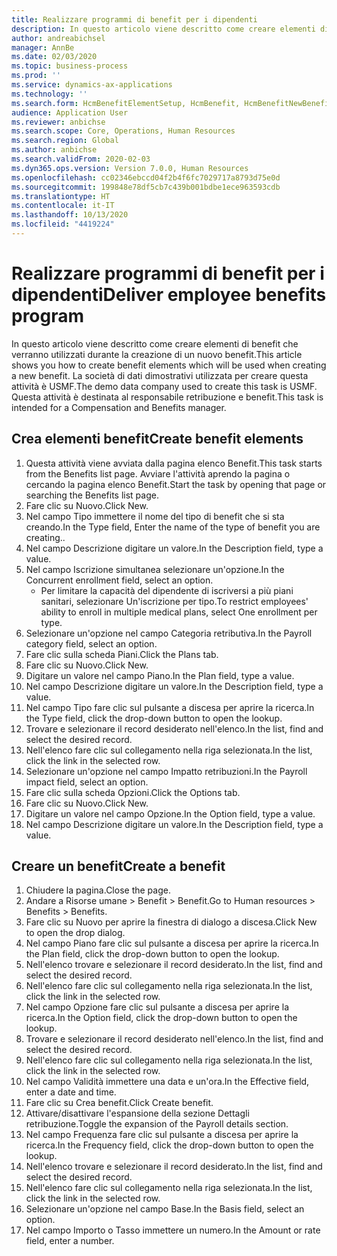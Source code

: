 ```yaml
---
title: Realizzare programmi di benefit per i dipendenti
description: In questo articolo viene descritto come creare elementi di benefit che verranno utilizzati durante la creazione di un nuovo benefit.
author: andreabichsel
manager: AnnBe
ms.date: 02/03/2020
ms.topic: business-process
ms.prod: ''
ms.service: dynamics-ax-applications
ms.technology: ''
ms.search.form: HcmBenefitElementSetup, HcmBenefit, HcmBenefitNewBenefit, HcmBenefitPlanLookup, BenefitWorkspace, HcmBenefitSummaryPart
audience: Application User
ms.reviewer: anbichse
ms.search.scope: Core, Operations, Human Resources
ms.search.region: Global
ms.author: anbichse
ms.search.validFrom: 2020-02-03
ms.dyn365.ops.version: Version 7.0.0, Human Resources
ms.openlocfilehash: cc02346ebccd04f2b4f6fc7029717a8793d75e0d
ms.sourcegitcommit: 199848e78df5cb7c439b001bdbe1ece963593cdb
ms.translationtype: HT
ms.contentlocale: it-IT
ms.lasthandoff: 10/13/2020
ms.locfileid: "4419224"
---
```

# <a name="deliver-employee-benefits-program"></a><span data-ttu-id="6cf66-103">Realizzare programmi di benefit per i dipendenti</span><span class="sxs-lookup"><span data-stu-id="6cf66-103">Deliver employee benefits program</span></span>

<span data-ttu-id="6cf66-104">In questo articolo viene descritto come creare elementi di benefit che verranno utilizzati durante la creazione di un nuovo benefit.</span><span class="sxs-lookup"><span data-stu-id="6cf66-104">This article shows you how to create benefit elements which will be used when creating a new benefit.</span></span> <span data-ttu-id="6cf66-105">La società di dati dimostrativi utilizzata per creare questa attività è USMF.</span><span class="sxs-lookup"><span data-stu-id="6cf66-105">The demo data company used to create this task is USMF.</span></span> <span data-ttu-id="6cf66-106">Questa attività è destinata al responsabile retribuzione e benefit.</span><span class="sxs-lookup"><span data-stu-id="6cf66-106">This task is intended for a Compensation and Benefits manager.</span></span>


## <a name="create-benefit-elements"></a><span data-ttu-id="6cf66-107">Crea elementi benefit</span><span class="sxs-lookup"><span data-stu-id="6cf66-107">Create benefit elements</span></span>
1. <span data-ttu-id="6cf66-108">Questa attività viene avviata dalla pagina elenco Benefit.</span><span class="sxs-lookup"><span data-stu-id="6cf66-108">This task starts from the Benefits list page.</span></span> <span data-ttu-id="6cf66-109">Avviare l'attività aprendo la pagina o cercando la pagina elenco Benefit.</span><span class="sxs-lookup"><span data-stu-id="6cf66-109">Start the task by opening that page or searching the Benefits list page.</span></span>
2. <span data-ttu-id="6cf66-110">Fare clic su Nuovo.</span><span class="sxs-lookup"><span data-stu-id="6cf66-110">Click New.</span></span>
3. <span data-ttu-id="6cf66-111">Nel campo Tipo immettere il nome del tipo di benefit che si sta creando.</span><span class="sxs-lookup"><span data-stu-id="6cf66-111">In the Type field, Enter the name of the type of benefit you are creating..</span></span>
4. <span data-ttu-id="6cf66-112">Nel campo Descrizione digitare un valore.</span><span class="sxs-lookup"><span data-stu-id="6cf66-112">In the Description field, type a value.</span></span>
5. <span data-ttu-id="6cf66-113">Nel campo Iscrizione simultanea selezionare un'opzione.</span><span class="sxs-lookup"><span data-stu-id="6cf66-113">In the Concurrent enrollment field, select an option.</span></span>
    * <span data-ttu-id="6cf66-114">Per limitare la capacità del dipendente di iscriversi a più piani sanitari, selezionare Un'iscrizione per tipo.</span><span class="sxs-lookup"><span data-stu-id="6cf66-114">To restrict employees' ability to enroll in multiple medical plans, select One enrollment per type.</span></span>  
6. <span data-ttu-id="6cf66-115">Selezionare un'opzione nel campo Categoria retributiva.</span><span class="sxs-lookup"><span data-stu-id="6cf66-115">In the Payroll category field, select an option.</span></span>
7. <span data-ttu-id="6cf66-116">Fare clic sulla scheda Piani.</span><span class="sxs-lookup"><span data-stu-id="6cf66-116">Click the Plans tab.</span></span>
8. <span data-ttu-id="6cf66-117">Fare clic su Nuovo.</span><span class="sxs-lookup"><span data-stu-id="6cf66-117">Click New.</span></span>
9. <span data-ttu-id="6cf66-118">Digitare un valore nel campo Piano.</span><span class="sxs-lookup"><span data-stu-id="6cf66-118">In the Plan field, type a value.</span></span>
10. <span data-ttu-id="6cf66-119">Nel campo Descrizione digitare un valore.</span><span class="sxs-lookup"><span data-stu-id="6cf66-119">In the Description field, type a value.</span></span>
11. <span data-ttu-id="6cf66-120">Nel campo Tipo fare clic sul pulsante a discesa per aprire la ricerca.</span><span class="sxs-lookup"><span data-stu-id="6cf66-120">In the Type field, click the drop-down button to open the lookup.</span></span>
12. <span data-ttu-id="6cf66-121">Trovare e selezionare il record desiderato nell'elenco.</span><span class="sxs-lookup"><span data-stu-id="6cf66-121">In the list, find and select the desired record.</span></span>
13. <span data-ttu-id="6cf66-122">Nell'elenco fare clic sul collegamento nella riga selezionata.</span><span class="sxs-lookup"><span data-stu-id="6cf66-122">In the list, click the link in the selected row.</span></span>
14. <span data-ttu-id="6cf66-123">Selezionare un'opzione nel campo Impatto retribuzioni.</span><span class="sxs-lookup"><span data-stu-id="6cf66-123">In the Payroll impact field, select an option.</span></span>
15. <span data-ttu-id="6cf66-124">Fare clic sulla scheda Opzioni.</span><span class="sxs-lookup"><span data-stu-id="6cf66-124">Click the Options tab.</span></span>
16. <span data-ttu-id="6cf66-125">Fare clic su Nuovo.</span><span class="sxs-lookup"><span data-stu-id="6cf66-125">Click New.</span></span>
17. <span data-ttu-id="6cf66-126">Digitare un valore nel campo Opzione.</span><span class="sxs-lookup"><span data-stu-id="6cf66-126">In the Option field, type a value.</span></span>
18. <span data-ttu-id="6cf66-127">Nel campo Descrizione digitare un valore.</span><span class="sxs-lookup"><span data-stu-id="6cf66-127">In the Description field, type a value.</span></span>

## <a name="create-a-benefit"></a><span data-ttu-id="6cf66-128">Creare un benefit</span><span class="sxs-lookup"><span data-stu-id="6cf66-128">Create a benefit</span></span>
1. <span data-ttu-id="6cf66-129">Chiudere la pagina.</span><span class="sxs-lookup"><span data-stu-id="6cf66-129">Close the page.</span></span>
2. <span data-ttu-id="6cf66-130">Andare a Risorse umane > Benefit > Benefit.</span><span class="sxs-lookup"><span data-stu-id="6cf66-130">Go to Human resources > Benefits > Benefits.</span></span>
3. <span data-ttu-id="6cf66-131">Fare clic su Nuovo per aprire la finestra di dialogo a discesa.</span><span class="sxs-lookup"><span data-stu-id="6cf66-131">Click New to open the drop dialog.</span></span>
4. <span data-ttu-id="6cf66-132">Nel campo Piano fare clic sul pulsante a discesa per aprire la ricerca.</span><span class="sxs-lookup"><span data-stu-id="6cf66-132">In the Plan field, click the drop-down button to open the lookup.</span></span>
5. <span data-ttu-id="6cf66-133">Nell'elenco trovare e selezionare il record desiderato.</span><span class="sxs-lookup"><span data-stu-id="6cf66-133">In the list, find and select the desired record.</span></span>
6. <span data-ttu-id="6cf66-134">Nell'elenco fare clic sul collegamento nella riga selezionata.</span><span class="sxs-lookup"><span data-stu-id="6cf66-134">In the list, click the link in the selected row.</span></span>
7. <span data-ttu-id="6cf66-135">Nel campo Opzione fare clic sul pulsante a discesa per aprire la ricerca.</span><span class="sxs-lookup"><span data-stu-id="6cf66-135">In the Option field, click the drop-down button to open the lookup.</span></span>
8. <span data-ttu-id="6cf66-136">Trovare e selezionare il record desiderato nell'elenco.</span><span class="sxs-lookup"><span data-stu-id="6cf66-136">In the list, find and select the desired record.</span></span>
9. <span data-ttu-id="6cf66-137">Nell'elenco fare clic sul collegamento nella riga selezionata.</span><span class="sxs-lookup"><span data-stu-id="6cf66-137">In the list, click the link in the selected row.</span></span>
10. <span data-ttu-id="6cf66-138">Nel campo Validità immettere una data e un'ora.</span><span class="sxs-lookup"><span data-stu-id="6cf66-138">In the Effective field, enter a date and time.</span></span>
11. <span data-ttu-id="6cf66-139">Fare clic su Crea benefit.</span><span class="sxs-lookup"><span data-stu-id="6cf66-139">Click Create benefit.</span></span>
12. <span data-ttu-id="6cf66-140">Attivare/disattivare l'espansione della sezione Dettagli retribuzione.</span><span class="sxs-lookup"><span data-stu-id="6cf66-140">Toggle the expansion of the Payroll details section.</span></span>
13. <span data-ttu-id="6cf66-141">Nel campo Frequenza fare clic sul pulsante a discesa per aprire la ricerca.</span><span class="sxs-lookup"><span data-stu-id="6cf66-141">In the Frequency field, click the drop-down button to open the lookup.</span></span>
14. <span data-ttu-id="6cf66-142">Nell'elenco trovare e selezionare il record desiderato.</span><span class="sxs-lookup"><span data-stu-id="6cf66-142">In the list, find and select the desired record.</span></span>
15. <span data-ttu-id="6cf66-143">Nell'elenco fare clic sul collegamento nella riga selezionata.</span><span class="sxs-lookup"><span data-stu-id="6cf66-143">In the list, click the link in the selected row.</span></span>
16. <span data-ttu-id="6cf66-144">Selezionare un'opzione nel campo Base.</span><span class="sxs-lookup"><span data-stu-id="6cf66-144">In the Basis field, select an option.</span></span>
17. <span data-ttu-id="6cf66-145">Nel campo Importo o Tasso immettere un numero.</span><span class="sxs-lookup"><span data-stu-id="6cf66-145">In the Amount or rate field, enter a number.</span></span>

